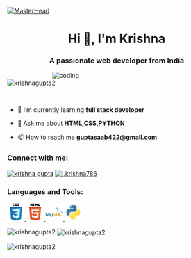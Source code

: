 [![MasterHead](https://www.digitalsolutionservices.com/img/services/web%20development.gif)](https://github.com/Kriashnagupta2)
<meta name="google-site-verification" content="rRiAGMAf_TWDPnnhoxsEbyxq6ndmDGQdZmDRm1nlYRA" />


<h1 align="center">Hi 👋, I'm Krishna</h1>
<h3 align="center">A passionate web developer from India</h3>
<img align="right" width="400px" src="https://camo.githubusercontent.com/c1dcb74cc1c1835b1d716f5051499a2814c683c806b15f04b0eba492863703e9/68747470733a2f2f63646e2e6472696262626c652e636f6d2f75736572732f3733303730332f73637265656e73686f74732f363538313234332f6176656e746f2e676966" alt="coding">

<p align="left"> <img src="https://komarev.com/ghpvc/?username=krishnagupta2&label=Profile%20views&color=0e75b6&style=flat" alt="krishnagupta2" /> </p>

<p align="left"> <a href="https://twitter.com/" target="blank"><img src="https://img.shields.io/twitter/follow/?logo=twitter&style=for-the-badge" alt="" /></a> </p>

- 🌱 I’m currently learning **full stack developer**

- 💬 Ask me about **HTML,CSS,PYTHON**

- 📫 How to reach me **guptasaab422@gmail.com**

<h3 align="left">Connect with me:</h3>
<p align="left">
<a href="https://in.linkedin.com/in/krishna-gupta-54113120a" target="blank"><img align="center" src="https://raw.githubusercontent.com/rahuldkjain/github-profile-readme-generator/master/src/images/icons/Social/linked-in-alt.svg" alt="krishna gupta" height="30" width="40" /></a>
<a href="https://instagram.com/i.krishna786" target="blank"><img align="center" src="https://raw.githubusercontent.com/rahuldkjain/github-profile-readme-generator/master/src/images/icons/Social/instagram.svg" alt="i.krishna786" height="30" width="40" /></a>
</p>

<h3 align="left">Languages and Tools:</h3>
<p align="left"> <a href="https://www.w3schools.com/css/" target="_blank" rel="noreferrer"> <img src="https://raw.githubusercontent.com/devicons/devicon/master/icons/css3/css3-original-wordmark.svg" alt="css3" width="40" height="40"/> </a> <a href="https://www.w3.org/html/" target="_blank" rel="noreferrer"> <img src="https://raw.githubusercontent.com/devicons/devicon/master/icons/html5/html5-original-wordmark.svg" alt="html5" width="40" height="40"/> </a> <a href="https://www.mysql.com/" target="_blank" rel="noreferrer"> <img src="https://raw.githubusercontent.com/devicons/devicon/master/icons/mysql/mysql-original-wordmark.svg" alt="mysql" width="40" height="40"/> </a> <a href="https://www.python.org" target="_blank" rel="noreferrer"> <img src="https://raw.githubusercontent.com/devicons/devicon/master/icons/python/python-original.svg" alt="python" width="40" height="40"/> </a> </p>

<p><img align="left" src="https://github-readme-stats.vercel.app/api/top-langs?username=krishnagupta2&show_icons=true&locale=en&layout=compact" alt="krishnagupta2" /></p>

<p>&nbsp;<img align="center" src="https://github-readme-stats.vercel.app/api?username=krishnagupta2&show_icons=true&locale=en" alt="krishnagupta2" /></p>

<p><img align="center" src="https://github-readme-streak-stats.herokuapp.com/?user=krishnagupta2&" alt="krishnagupta2" /></p>
